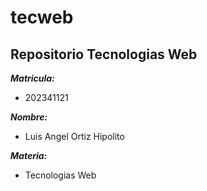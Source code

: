 # tecweb
## Repositorio Tecnologias Web

***Matricula:***
- 202341121

***Nombre:***
- Luis Angel Ortiz Hipolito

***Materia:***
- Tecnologias Web


